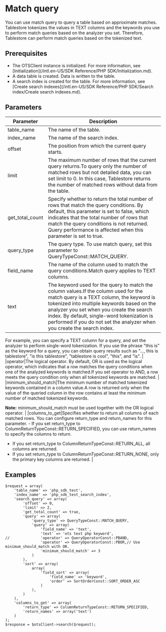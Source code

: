 # Match query

You can use match query to query a table based on approximate matches. Tablestore tokenizes the values in TEXT columns and the keywords you use to perform match queries based on the analyzer you set. Therefore, Tablestore can perform match queries based on the tokenized text.

## Prerequisites

-   The OTSClient instance is initialized. For more information, see [Initialization](/intl.en-US/SDK Reference/PHP SDK/Initialization.md).
-   A data table is created. Data is written to the table.
-   A search index is created for the table. For more information, see [Create search indexes](/intl.en-US/SDK Reference/PHP SDK/Search index/Create search indexes.md).

## Parameters

|Parameter|Description|
|---------|-----------|
|table\_name|The name of the table.|
|index\_name|The name of the search index.|
|offset|The position from which the current query starts.|
|limit|The maximum number of rows that the current query returns.To query only the number of matched rows but not detailed data, you can set limit to 0. In this case, Tablestore returns the number of matched rows without data from the table. |
|get\_total\_count|Specify whether to return the total number of rows that match the query conditions. By default, this parameter is set to false, which indicates that the total number of rows that match the query conditions is not returned. Query performance is affected when this parameter is set to true. |
|query\_type|The query type. To use match query, set this parameter to QueryTypeConst::MATCH\_QUERY.|
|field\_name|The name of the column used to match the query conditions.Match query applies to TEXT columns. |
|text|The keyword used for the query to match the column values.If the column used for the match query is a TEXT column, the keyword is tokenized into multiple keywords based on the analyzer you set when you create the search index. By default, single-word tokenization is performed if you do not set the analyzer when you create the search index.

For example, you can specify a TEXT column for a query, and set the analyzer to perform single-word tokenization. If you use the phrase "this is" as the keyword for a query, you can obtain query results such as "..., this is tablestore", "is this tablestore", "tablestore is cool", "this", and "is". |
|operator|The logical operator. By default, OR is used as the logical operator, which indicates that a row matches the query conditions when one of the analyzed keywords is matched.If you set operator to AND, a row meets the query condition only when all tokenized keywords are matched. |
|minimum\_should\_match|The minimum number of matched tokenized keywords contained in a column value.A row is returned only when the value of the queried column in the row contains at least the minimum number of matched tokenized keywords.

**Note:** minimum\_should\_match must be used together with the OR logical operator. |
|columns\_to\_get|Specifies whether to return all columns of each matched rows. You can configure return\_type and return\_names for this parameter. -   If you set return\_type to ColumnReturnTypeConst::RETURN\_SPECIFIED, you can use return\_names to specify the columns to return.
-   If you set return\_type to ColumnReturnTypeConst::RETURN\_ALL, all columns are returned.
-   If you set return\_type to ColumnReturnTypeConst::RETURN\_NONE, only the primary key columns are returned. |

## Examples

```
$request = array(
    'table_name' => 'php_sdk_test',
    'index_name' => 'php_sdk_test_search_index',
    'search_query' => array(
        'offset' => 0,
        'limit' => 2,
        'get_total_count' => true,
        'query' => array(
            'query_type' => QueryTypeConst::MATCH_QUERY,
            'query' => array(
                'field_name' => 'text',
                'text' => 'ots text php keyword',
//              'operator' => QueryOperatorConst::PBAND,
                'operator' => QueryOperatorConst::PBOR,// Use minimum_should_match with OR.
                'minimum_should_match' => 3
            )
        ),
        'sort' => array(
            array(
                'field_sort' => array(
                    'field_name' => 'keyword',
                    'order' => SortOrderConst::SORT_ORDER_ASC
                )
            ),
        )
    ),
    'columns_to_get' => array(
        'return_type' => ColumnReturnTypeConst::RETURN_SPECIFIED,
        'return_names' => array('text')
    )
);
$response = $otsClient->search($request);
```

